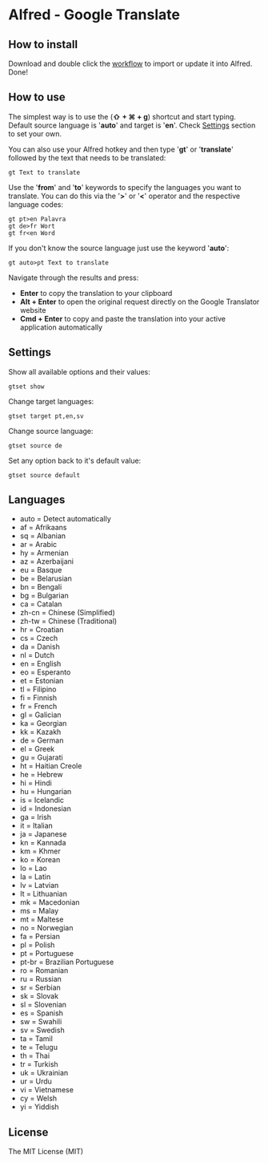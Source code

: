 # Alfred - Google Translate

## How to install

Download and double click the [workflow](https://github.com/DONSA/alfred-google-translate/raw/master/google-translate.alfredworkflow) to import or update it into Alfred. Done!


## How to use

The simplest way is to use the (**⇧ + ⌘ + g**) shortcut and start typing.  
Default source language is '**auto**' and target is '**en**'. Check [Settings](#settings) section to set your own. 

You can also use your Alfred hotkey and then type '**gt**' or '**translate**' followed by the text that needs to be translated:
```
gt Text to translate
```

Use the '**from**' and '**to**' keywords to specify the languages you want to translate. You can do this via the '**>**' or '**<**' operator and the respective language codes:
```
gt pt>en Palavra
gt de>fr Wort
gt fr<en Word
```

If you don't know the source language just use the keyword '**auto**':
```
gt auto>pt Text to translate
```

Navigate through the results and press:
- **Enter** to copy the translation to your clipboard
- **Alt + Enter** to open the original request directly on the Google Translator website
- **Cmd + Enter** to copy and paste the translation into your active application automatically


## Settings

Show all available options and their values:
```
gtset show
```

Change target languages:
```
gtset target pt,en,sv
```

Change source language:
```
gtset source de
```

Set any option back to it's default value:
```
gtset source default
```


## Languages

* auto = Detect automatically
* af = Afrikaans
* sq = Albanian
* ar = Arabic
* hy = Armenian
* az = Azerbaijani
* eu = Basque
* be = Belarusian
* bn = Bengali
* bg = Bulgarian
* ca = Catalan
* zh-cn = Chinese (Simplified)
* zh-tw = Chinese (Traditional)
* hr = Croatian
* cs = Czech
* da = Danish
* nl = Dutch
* en = English
* eo = Esperanto
* et = Estonian
* tl = Filipino
* fi = Finnish
* fr = French
* gl = Galician
* ka = Georgian
* kk = Kazakh
* de = German
* el = Greek
* gu = Gujarati
* ht = Haitian Creole
* he = Hebrew
* hi = Hindi
* hu = Hungarian
* is = Icelandic
* id = Indonesian
* ga = Irish
* it = Italian
* ja = Japanese
* kn = Kannada
* km = Khmer
* ko = Korean
* lo = Lao
* la = Latin
* lv = Latvian
* lt = Lithuanian
* mk = Macedonian
* ms = Malay
* mt = Maltese
* no = Norwegian
* fa = Persian
* pl = Polish
* pt = Portuguese
* pt-br = Brazilian Portuguese
* ro = Romanian
* ru = Russian
* sr = Serbian
* sk = Slovak
* sl = Slovenian
* es = Spanish
* sw = Swahili
* sv = Swedish
* ta = Tamil
* te = Telugu
* th = Thai
* tr = Turkish
* uk = Ukrainian
* ur = Urdu
* vi = Vietnamese
* cy = Welsh
* yi = Yiddish


## License

The MIT License (MIT)
